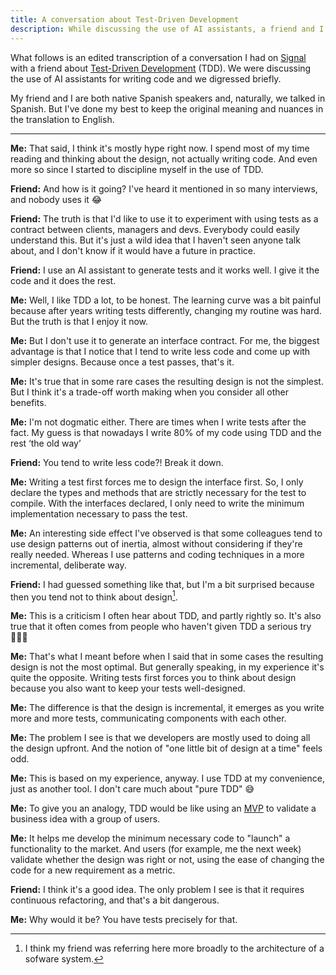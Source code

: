 ```yaml
---
title: A conversation about Test-Driven Development
description: While discussing the use of AI assistants, a friend and I digressed briefly to talk about Test-Driven Development.
---
```


<!--more-->

What follows is an edited transcription of a conversation I had on [Signal](https://signal.org) with a friend about [Test-Driven Development](https://en.wikipedia.org/wiki/Test-driven_development) (TDD). We were discussing the use of AI assistants for writing code and we digressed briefly.

My friend and I are both native Spanish speakers and, naturally, we talked in Spanish. But I've done my best to keep the original meaning and nuances in the translation to English.

---

**Me:** That said, I think it's mostly hype right now. I spend most of my time reading and thinking about the design, not actually writing code. And even more so since I started to discipline myself in the use of TDD.

**Friend:** And how is it going? I've heard it mentioned in so many interviews, and nobody uses it 😂

**Friend:** The truth is that I'd like to use it to experiment with using tests as a contract between clients, managers and devs. Everybody could easily understand this. But it's just a wild idea that I haven't seen anyone talk about, and I don't know if it would have a future in practice.

**Friend:** I use an AI assistant to generate tests and it works well. I give it the code and it does the rest.

**Me:** Well, I like TDD a lot, to be honest. The learning curve was a bit painful because after years writing tests differently, changing my routine was hard. But the truth is that I enjoy it now.

**Me:** But I don't use it to generate an interface contract. For me, the biggest advantage is that I notice that I tend to write less code and come up with simpler designs. Because once a test passes, that's it.

**Me:** It's true that in some rare cases the resulting design is not the simplest. But I think it's a trade-off worth making when you consider all other benefits.

**Me:** I'm not dogmatic either. There are times when I write tests after the fact. My guess is that nowadays I write 80% of my code using TDD and the rest ‘the old way’

**Friend:** You tend to write less code?! Break it down.

**Me:** Writing a test first forces me to design the interface first. So, I only declare the types and methods that are strictly necessary for the test to compile. With the interfaces declared, I only need to write the minimum implementation necessary to pass the test.

**Me:** An interesting side effect I've observed is that some colleagues tend to use design patterns out of inertia, almost without considering if they're really needed. Whereas I use patterns and coding techniques in a more incremental, deliberate way.

**Friend:** I had guessed something like that, but I'm a bit surprised because then you tend not to think about design[^1].

**Me:** This is a criticism I often hear about TDD, and partly rightly so. It's also true that it often comes from people who haven't given TDD a serious try 🤷🏻‍♂️

**Me:** That's what I meant before when I said that in some cases the resulting design is not the most optimal. But generally speaking, in my experience it's quite the opposite. Writing tests first forces you to think about design because you also want to keep your tests well-designed.

**Me:** The difference is that the design is incremental, it emerges as you write more and more tests, communicating components with each other.

**Me:** The problem I see is that we developers are mostly used to doing all the design upfront. And the notion of "one little bit of design at a time" feels odd.

**Me:** This is based on my experience, anyway. I use TDD at my convenience, just as another tool. I don't care much about "pure TDD" 😅

**Me:** To give you an analogy, TDD would be like using an [MVP](https://en.wikipedia.org/wiki/Minimum_viable_product) to validate a business idea with a group of users.

**Me:** It helps me develop the minimum necessary code to "launch" a functionality to the market. And users (for example, me the next week) validate whether the design was right or not, using the ease of changing the code for a new requirement as a metric.

**Friend:** I think it's a good idea. The only problem I see is that it requires continuous refactoring, and that's a bit dangerous.

**Me:** Why would it be? You have tests precisely for that.

[^1]: I think my friend was referring here more broadly to the architecture of a sofware system.
